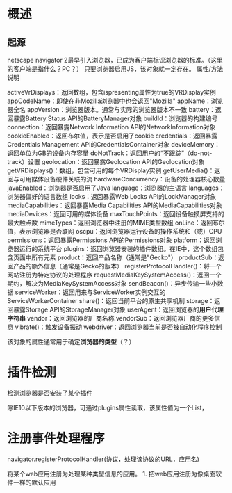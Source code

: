 # 概述
## 起源
netscape navigator 2最早引入浏览器，已成为客户端标识浏览器的标准。（这里的客户端是指什么？PC？）
只要浏览器启用JS，该对象就一定存在。
属性/方法
说明

activeVrDisplays：返回数组，包含ispresenting属性为true的VRDisplay实例
appCodeName：即使在非Mozilla浏览器中也会返回"Mozilla"
appName：浏览器全名
appVersion：浏览器版本。通常与实际的浏览器版本不一致
battery：返回暴露Battery Status API的BatteryManager对象
buildId：浏览器的构建编号
connection：返回暴露Network Information API的NetworkInformation对象
cookieEnabled：返回布尔值，表示是否启用了cookie
credentials：返回暴露Credentials Management API的CredentialsContainer对象
deviceMemory：返回单位为GB的设备内存容量
doNotTrack：返回用户的“不跟踪”（do-not-track）设置
geolocation：返回暴露Geolocation API的Geolocation对象
getVRDisplays()：数组，包含可用的每个VRDisplay实例
getUserMedia()：返回与可用媒体设备硬件关联的流
hardwareConcurrency：设备的处理器核心数量
javaEnabled：浏览器是否启用了Java
language：浏览器的主语言
languages：浏览器偏好的语言数组
locks：返回暴露Web Locks API的LockManager对象
mediaCapabilities：返回暴露Media Capabilities API的MediaCapabilities对象
mediaDevices：返回可用的媒体设备
maxTouchPoints：返回设备触摸屏支持的最大触点数
mimeTypes：返回浏览器中注册的MIME类型数组
onLine：返回布尔值，表示浏览器是否联网
oscpu：返回浏览器运行设备的操作系统和（或）CPU
permissions：返回暴露Permissions API的Permissions对象
platform：返回浏览器运行的系统平台
plugins：返回浏览器安装的插件数组。在IE中，这个数组包含页面中所有<embed>元素
product：返回产品名称（通常是"Gecko"）
productSub：返回产品的额外信息（通常是Gecko的版本）
registerProtocolHandler()：将一个网站注册为特定协议的处理程序
requestMediaKeySystemAccess()：返回一个期约，解决为MediaKeySystemAccess对象
sendBeacon()：异步传输一些小数据
serviceWorker：返回用来与ServiceWorker实例交互的ServiceWorkerContainer
share()：返回当前平台的原生共享机制
storage：返回暴露Storage API的StorageManager对象
userAgent：返回浏览器的**用户代理字符串**
vendor：返回浏览器的厂商名称
vendorSub：返回浏览器厂商的更多信息
vibrate()：触发设备振动
webdriver：返回浏览器当前是否被自动化程序控制

该对象的属性通常用于确定**浏览器的类型**（？）
# 插件检测
检测浏览器是否安装了某个插件

除IE10以下版本的浏览器，可通过plugins属性读取，该属性值为一个List，
# 注册事件处理程序
navigator.registerProtocolHandler(协议，处理该协议的URL，应用名)

将某个web应用注册为处理某种类型信息的应用。
	1. 把web应用注册为像桌面软件一样的默认应用